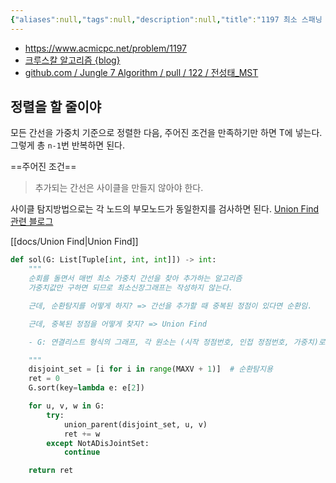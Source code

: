 ```yaml
---
{"aliases":null,"tags":null,"description":null,"title":"1197 최소 스패닝 트리 {boj}","created":"2023-08-20T22:32:04","updated":"2024-03-02T22:32:28","dg-publish":true,"permalink":"/docs/algorithms/1197-boj/","dgPassFrontmatter":true}
---
```


- <https://www.acmicpc.net/problem/1197>  
- [크루스칼 알고리즘 {blog}](https://ongveloper.tistory.com/376)
- [github.com / Jungle 7 Algorithm / pull / 122 / 전성태_MST](https://github.com/Jungle-7-Algorithm-study/Algorithm-Study/pull/122)

## 정렬을 할 줄이야

모든 간선을 가중치 기준으로 정렬한 다음, 주어진 조건을 만족하기만 하면 T에 넣는다. 그렇게 총 `n-1`번 반복하면 된다.

==주어진 조건==

> 추가되는 간선은 사이클을 만들지 않아야 한다.

사이클 탐지방법으로는 각 노드의 부모노드가 동일한지를 검사하면 된다. [Union Find 관련 블로그](https://chanhuiseok.github.io/posts/algo-33/)

[[docs/Union Find\|Union Find]]

```python
def sol(G: List[Tuple[int, int, int]]) -> int:
    """
    순회를 돌면서 매번 최소 가중치 간선을 찾아 추가하는 알고리즘
    가중치값만 구하면 되므로 최소신장그래프는 작성하지 않는다.

    근데, 순환탐지를 어떻게 하지? => 간선을 추가할 때 중복된 정점이 있다면 순환임.

    근데, 중복된 정점을 어떻게 찾지? => Union Find

    - G: 연결리스트 형식의 그래프, 각 원소는 (시작 정점번호, 인접 정점번호, 가중치)로 이루어져 있다.

    """
    disjoint_set = [i for i in range(MAXV + 1)]  # 순환탐지용
    ret = 0
    G.sort(key=lambda e: e[2])

    for u, v, w in G:
        try:
            union_parent(disjoint_set, u, v)
            ret += w
        except NotADisJointSet:
            continue

    return ret
```

